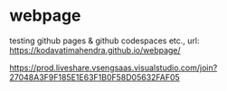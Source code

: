 # webpage
testing github pages &amp; github codespaces etc.,
url: https://kodavatimahendra.github.io/webpage/

https://prod.liveshare.vsengsaas.visualstudio.com/join?27048A3F9F185E1E63F1B0F58D05632FAF05
